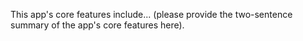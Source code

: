 This app's core features include... (please provide the two-sentence summary of the app's core features here).